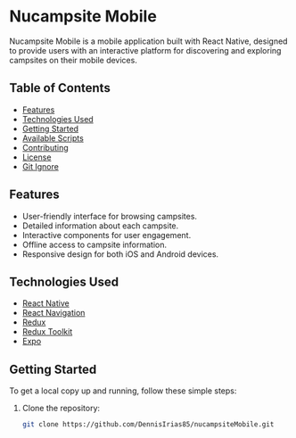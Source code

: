 # Nucampsite Mobile

Nucampsite Mobile is a mobile application built with React Native, designed to provide users with an interactive platform for discovering and exploring campsites on their mobile devices.

## Table of Contents

- [Features](#features)
- [Technologies Used](#technologies-used)
- [Getting Started](#getting-started)
- [Available Scripts](#available-scripts)
- [Contributing](#contributing)
- [License](#license)
- [Git Ignore](#git-ignore)

## Features

- User-friendly interface for browsing campsites.
- Detailed information about each campsite.
- Interactive components for user engagement.
- Offline access to campsite information.
- Responsive design for both iOS and Android devices.

## Technologies Used

- [React Native](https://reactnative.dev/)
- [React Navigation](https://reactnavigation.org/)
- [Redux](https://redux.js.org/)
- [Redux Toolkit](https://redux-toolkit.js.org/)
- [Expo](https://expo.dev/)

## Getting Started

To get a local copy up and running, follow these simple steps:

1. Clone the repository:
   ```bash
   git clone https://github.com/DennisIrias85/nucampsiteMobile.git
